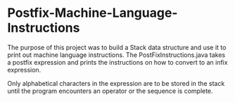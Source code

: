 # Postfix-Machine-Language-Instructions

The purpose of this project was to build a Stack data structure and use it to 
print out machine language instructions. The PostFixInstructions.java takes a postfix 
expression and prints the instructions on how to convert to an infix expression.

Only alphabetical characters in the expression are to be stored in the stack until
the program encounters an operator or the sequence is complete.
